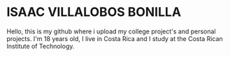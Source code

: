 # ISAAC VILLALOBOS BONILLA
Hello, this is my github where i upload my college project's and personal projects.
I'm 18 years old, I live in Costa Rica and I study at the Costa Rican Institute of Technology.
